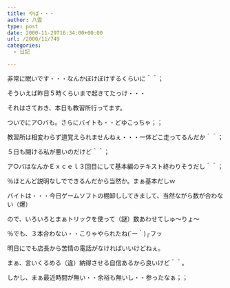 ```yaml
---
title: やば・・・
author: 八雲
type: post
date: 2000-11-29T16:34:00+00:00
url: /2000/11/749
categories:
  - 日記

---
```

非常に眠いです・・・なんかぼけぼけするくらいに＾＾；
  
そういえば昨日５時くらいまで起きてたっけ・・・
  
それはさておき、本日も教習所行ってます。
  
ついでにア○バも。さらにバイトも・・どゆこっちゃ；；
  
教習所は相変わらず道覚えられませんねぇ・・・一体どこ走ってるんだか＾＾；
  
５日も開ける私が悪いのだけど＾＾；
  
ア○バはなんかＥｘｃｅｌ３回目にして基本編のテキスト終わりそうだし＾＾；
  
％ほとんど説明なしでできるんだから当然か。まぁ基本だしｗ
  
バイトは・・・今日ゲームソフトの棚卸ししてきまして、当然ながら数が合わない（爆）
  
ので、いろいろとまぁトリックを使って（謎）数あわせてしゅ～りょ～
  
％でも、３本合わない・・こりゃやられたね(´ー｀)┌フッ
  
明日にでも店長から苦情の電話がなければいいけどねぇ。
  
まぁ、言いくるめる（違）納得させる自信あるから良いけど＾＾。
  
しかし、まぁ最近時間が無い・・余裕も無いし・・参ったなぁ；；